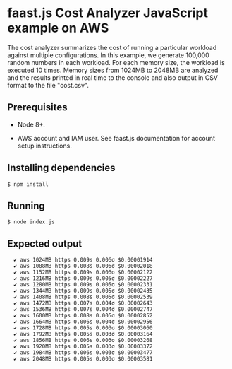 # faast.js Cost Analyzer JavaScript example on AWS

The cost analyzer summarizes the cost of running a particular workload against multiple configurations. In this example, we generate 100,000 random numbers in each workload. For each memory size, the workload is executed 10 times. Memory sizes from 1024MB to 2048MB are analyzed and the results printed in real time to the console and also output in CSV format to the file "cost.csv".

## Prerequisites

-   Node 8+.

-   AWS account and IAM user. See faast.js documentation for account setup instructions.

## Installing dependencies

```shell
$ npm install
```

## Running

```shell
$ node index.js
```

## Expected output

```text
  ✔ aws 1024MB https 0.009s 0.006σ $0.00001914
  ✔ aws 1088MB https 0.008s 0.006σ $0.00002018
  ✔ aws 1152MB https 0.009s 0.006σ $0.00002122
  ✔ aws 1216MB https 0.009s 0.005σ $0.00002227
  ✔ aws 1280MB https 0.009s 0.005σ $0.00002331
  ✔ aws 1344MB https 0.009s 0.005σ $0.00002435
  ✔ aws 1408MB https 0.008s 0.005σ $0.00002539
  ✔ aws 1472MB https 0.007s 0.004σ $0.00002643
  ✔ aws 1536MB https 0.007s 0.004σ $0.00002747
  ✔ aws 1600MB https 0.008s 0.005σ $0.00002852
  ✔ aws 1664MB https 0.006s 0.004σ $0.00002956
  ✔ aws 1728MB https 0.005s 0.003σ $0.00003060
  ✔ aws 1792MB https 0.005s 0.003σ $0.00003164
  ✔ aws 1856MB https 0.006s 0.003σ $0.00003268
  ✔ aws 1920MB https 0.005s 0.003σ $0.00003372
  ✔ aws 1984MB https 0.006s 0.003σ $0.00003477
  ✔ aws 2048MB https 0.005s 0.003σ $0.00003581
```
